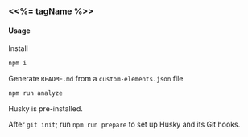 ### \<<%= tagName %>>

#### Usage

Install

```bash
npm i
```

Generate `README.md` from a `custom-elements.json` file

```bash
npm run analyze
```

Husky is pre-installed.

After `git init`; run `npm run prepare` to set up Husky and its Git hooks.
